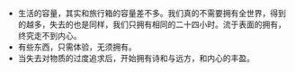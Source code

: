 * 生活的容量，其实和旅行箱的容量差不多。我们真的不需要拥有全世界，得到的越多，失去的也是同样，我们只拥有相同的二十四小时。流于表面的拥有，终究走不到内心。  
* 有些东西，只需体验，无须拥有。  
* 当失去对物质的过度追求后，开始拥有诗和与远方，和内心的丰盈。